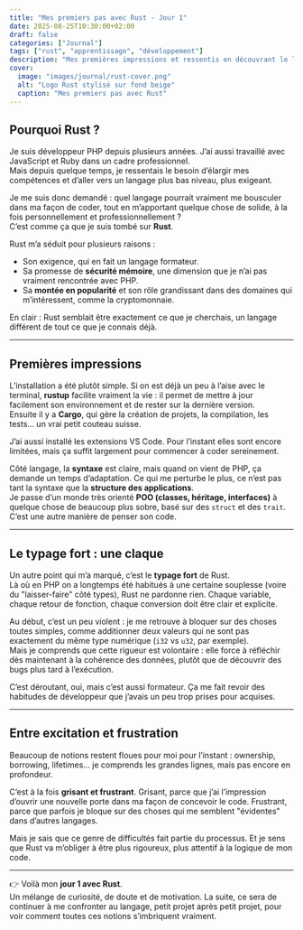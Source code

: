 ```yaml
---
title: "Mes premiers pas avec Rust - Jour 1"
date: 2025-08-25T10:30:00+02:00
draft: false
categories: ["Journal"]
tags: ["rust", "apprentissage", "développement"]
description: "Mes premières impressions et ressentis en découvrant le langage Rust."
cover:
  image: "images/journal/rust-cover.png"
  alt: "Logo Rust stylisé sur fond beige"
  caption: "Mes premiers pas avec Rust"
---
```


## Pourquoi Rust ?  
Je suis développeur PHP depuis plusieurs années. J’ai aussi travaillé avec JavaScript et Ruby dans un cadre professionnel.  
Mais depuis quelque temps, je ressentais le besoin d’élargir mes compétences et d’aller vers un langage plus bas niveau, plus exigeant.  

Je me suis donc demandé : quel langage pourrait vraiment me bousculer dans ma façon de coder, tout en m’apportant quelque chose de solide, à la fois personnellement et professionnellement ?  
C’est comme ça que je suis tombé sur **Rust**.  

Rust m’a séduit pour plusieurs raisons :  
- Son exigence, qui en fait un langage formateur.  
- Sa promesse de **sécurité mémoire**, une dimension que je n’ai pas vraiment rencontrée avec PHP.  
- Sa **montée en popularité** et son rôle grandissant dans des domaines qui m’intéressent, comme la cryptomonnaie.  

En clair : Rust semblait être exactement ce que je cherchais, un langage différent de tout ce que je connais déjà.

---

## Premières impressions  
L’installation a été plutôt simple. Si on est déjà un peu à l’aise avec le terminal, **rustup** facilite vraiment la vie : il permet de mettre à jour facilement son environnement et de rester sur la dernière version.  
Ensuite il y a **Cargo**, qui gère la création de projets, la compilation, les tests… un vrai petit couteau suisse.  

J’ai aussi installé les extensions VS Code. Pour l’instant elles sont encore limitées, mais ça suffit largement pour commencer à coder sereinement.  

Côté langage, la **syntaxe** est claire, mais quand on vient de PHP, ça demande un temps d’adaptation. Ce qui me perturbe le plus, ce n’est pas tant la syntaxe que la **structure des applications**.  
Je passe d’un monde très orienté **POO (classes, héritage, interfaces)** à quelque chose de beaucoup plus sobre, basé sur des `struct` et des `trait`. C’est une autre manière de penser son code.

---

## Le typage fort : une claque  
Un autre point qui m’a marqué, c’est le **typage fort** de Rust.  
Là où en PHP on a longtemps été habitués à une certaine souplesse (voire du "laisser-faire" côté types), Rust ne pardonne rien. Chaque variable, chaque retour de fonction, chaque conversion doit être clair et explicite.  

Au début, c’est un peu violent : je me retrouve à bloquer sur des choses toutes simples, comme additionner deux valeurs qui ne sont pas exactement du même type numérique (`i32` vs `u32`, par exemple).  
Mais je comprends que cette rigueur est volontaire : elle force à réfléchir dès maintenant à la cohérence des données, plutôt que de découvrir des bugs plus tard à l’exécution.  

C’est déroutant, oui, mais c’est aussi formateur. Ça me fait revoir des habitudes de développeur que j’avais un peu trop prises pour acquises.

---

## Entre excitation et frustration  
Beaucoup de notions restent floues pour moi pour l’instant : ownership, borrowing, lifetimes… je comprends les grandes lignes, mais pas encore en profondeur.  

C’est à la fois **grisant et frustrant**. Grisant, parce que j’ai l’impression d’ouvrir une nouvelle porte dans ma façon de concevoir le code. Frustrant, parce que parfois je bloque sur des choses qui me semblent "évidentes" dans d’autres langages.  

Mais je sais que ce genre de difficultés fait partie du processus. Et je sens que Rust va m’obliger à être plus rigoureux, plus attentif à la logique de mon code.

---

👉 Voilà mon **jour 1 avec Rust**.  
Un mélange de curiosité, de doute et de motivation. La suite, ce sera de continuer à me confronter au langage, petit projet après petit projet, pour voir comment toutes ces notions s’imbriquent vraiment.
